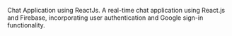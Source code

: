 Chat Application using ReactJs. 
 A real-time chat application using React.js and Firebase, incorporating user authentication and Google sign-in functionality. 
 
